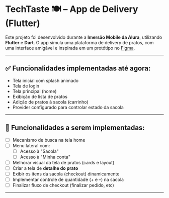 # TechTaste 🍽️ – App de Delivery (Flutter)

Este projeto foi desenvolvido durante a **Imersão Mobile da Alura**, utilizando **Flutter** e **Dart**. O app simula uma plataforma de delivery de pratos, com uma interface amigável e inspirada em um protótipo no [Figma](https://www.figma.com/design/5WKjBnTvAKTraWTRqsjK02/TechTaste-%7C-Imers%C3%A3o?node-id=7-47&p=f&t=zTmg2gQPfj12BOno-0).

---

## ✅ Funcionalidades implementadas até agora:

- Tela inicial com splash animado
- Tela de login
- Tela principal (home)
- Exibição de lista de pratos
- Adição de pratos à sacola (carrinho)
- Provider configurado para controlar estado da sacola

---

## 🔧 Funcionalidades a serem implementadas:

- [ ] Mecanismo de busca na tela home
- [ ] Menu lateral com:
  - [ ] Acesso à "Sacola"
  - [ ] Acesso à "Minha conta"
- [ ] Melhorar visual da tela de pratos (cards e layout)
- [ ] Criar a tela de **detalhe do prato**
- [ ] Exibir os itens da sacola (checkout) dinamicamente
- [ ] Implementar controle de quantidade (+ e –) na sacola
- [ ] Finalizar fluxo de checkout (finalizar pedido, etc)

---
